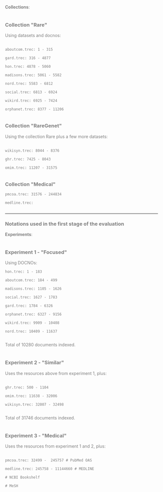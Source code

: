 <font color='grey'>

<b>Collections</b>:<br>
<br>
<h3>Collection "Rare"</h3>

Using datasets and docnos:<br>
<br>
<pre><code>aboutcom.trec: 1 - 315<br>
gard.trec: 316 - 4877<br>
hon.trec: 4878 - 5060<br>
madisons.trec: 5061 - 5582<br>
nord.trec: 5583 - 6812<br>
social.trec: 6813 - 6924<br>
wikird.trec: 6925 - 7424<br>
orphanet.trec: 8377 - 11206<br>
</code></pre>

<h3>Collection "RareGenet"</h3>

Using the collection Rare plus a few more datasets:<br>
<br>
<pre><code>wikisyn.trec: 8044 - 8376<br>
ghr.trec: 7425 - 8043<br>
omim.trec: 11207 - 31575<br>
</code></pre>

<h3>Collection "Medical"</h3>

<pre><code>pmcoa.trec: 31576 - 244834<br>
medline.trec: <br>
</code></pre>


<hr />
<h3>Notations used in the first stage of the evaluation</h3>

<b>Experiments</b>:<br>
<br>
<h3>Experiment 1 - "Focused"</h3>

Using DOCNOs:<br>
<pre><code>hon.trec: 1 - 183<br>
aboutcom.trec: 184 - 499<br>
madisons.trec: 1105 - 1626<br>
social.trec: 1627 - 1783<br>
gard.trec: 1784 - 6326<br>
orphanet.trec: 6327 - 9156<br>
wikird.trec: 9909 - 10408<br>
nord.trec: 10409 - 11637<br>
</code></pre>

Total of 10280 documents indexed.<br>
<br>
<h3>Experiment 2 - "Similar"</h3>

Uses the resources above from experiment 1, plus:<br>
<br>
<pre><code>ghr.trec: 500 - 1104<br>
omim.trec: 11638 - 32006<br>
wikisyn.trec: 32007 - 32498<br>
</code></pre>

Total of 31746 documents indexed.<br>
<br>
<h3>Experiment 3 - "Medical"</h3>

Uses the resources from experiment 1 and 2, plus:<br>
<br>
<pre><code>pmcoa.trec: 32499 -  245757 # PubMed OAS<br>
medline.trec: 245758 - 11144660 # MEDLINE<br>
# NCBI Bookshelf<br>
# MeSH<br>
</code></pre>
</font>